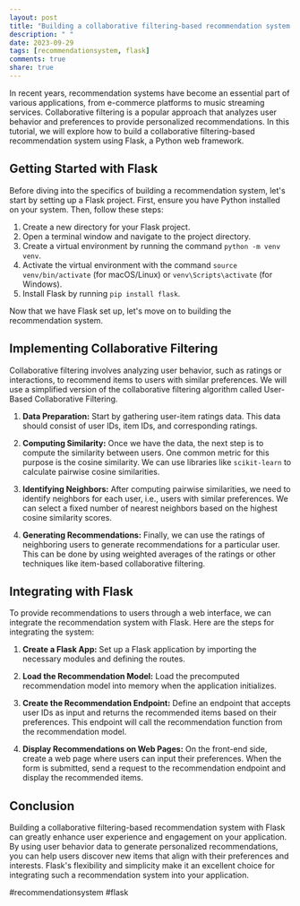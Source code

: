 ```yaml
---
layout: post
title: "Building a collaborative filtering-based recommendation system with Flask"
description: " "
date: 2023-09-29
tags: [recommendationsystem, flask]
comments: true
share: true
---
```


In recent years, recommendation systems have become an essential part of various applications, from e-commerce platforms to music streaming services. Collaborative filtering is a popular approach that analyzes user behavior and preferences to provide personalized recommendations. In this tutorial, we will explore how to build a collaborative filtering-based recommendation system using Flask, a Python web framework.

## Getting Started with Flask

Before diving into the specifics of building a recommendation system, let's start by setting up a Flask project. First, ensure you have Python installed on your system. Then, follow these steps:

1. Create a new directory for your Flask project.
2. Open a terminal window and navigate to the project directory.
3. Create a virtual environment by running the command `python -m venv venv`.
4. Activate the virtual environment with the command `source venv/bin/activate` (for macOS/Linux) or `venv\Scripts\activate` (for Windows).
5. Install Flask by running `pip install flask`.

Now that we have Flask set up, let's move on to building the recommendation system.

## Implementing Collaborative Filtering

Collaborative filtering involves analyzing user behavior, such as ratings or interactions, to recommend items to users with similar preferences. We will use a simplified version of the collaborative filtering algorithm called User-Based Collaborative Filtering.

1. **Data Preparation:** Start by gathering user-item ratings data. This data should consist of user IDs, item IDs, and corresponding ratings.

2. **Computing Similarity:** Once we have the data, the next step is to compute the similarity between users. One common metric for this purpose is the cosine similarity. We can use libraries like `scikit-learn` to calculate pairwise cosine similarities.

3. **Identifying Neighbors:** After computing pairwise similarities, we need to identify neighbors for each user, i.e., users with similar preferences. We can select a fixed number of nearest neighbors based on the highest cosine similarity scores.

4. **Generating Recommendations:** Finally, we can use the ratings of neighboring users to generate recommendations for a particular user. This can be done by using weighted averages of the ratings or other techniques like item-based collaborative filtering.

## Integrating with Flask

To provide recommendations to users through a web interface, we can integrate the recommendation system with Flask. Here are the steps for integrating the system:

1. **Create a Flask App:** Set up a Flask application by importing the necessary modules and defining the routes.

2. **Load the Recommendation Model:** Load the precomputed recommendation model into memory when the application initializes.

3. **Create the Recommendation Endpoint:** Define an endpoint that accepts user IDs as input and returns the recommended items based on their preferences. This endpoint will call the recommendation function from the recommendation model.

4. **Display Recommendations on Web Pages:** On the front-end side, create a web page where users can input their preferences. When the form is submitted, send a request to the recommendation endpoint and display the recommended items.

## Conclusion

Building a collaborative filtering-based recommendation system with Flask can greatly enhance user experience and engagement on your application. By using user behavior data to generate personalized recommendations, you can help users discover new items that align with their preferences and interests. Flask's flexibility and simplicity make it an excellent choice for integrating such a recommendation system into your application.

#recommendationsystem #flask